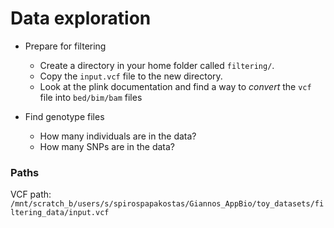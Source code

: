 # Data exploration

* Prepare for filtering
    * Create a directory in your home folder called `filtering/`.
    * Copy the `input.vcf` file to the new directory.
    * Look at the plink documentation and find a way to *convert* the `vcf` file into `bed/bim/bam` files

* Find genotype files
    * How many individuals are in the data?
    * How many SNPs are in the data?


### Paths
VCF path: `/mnt/scratch_b/users/s/spirospapakostas/Giannos_AppBio/toy_datasets/filtering_data/input.vcf`